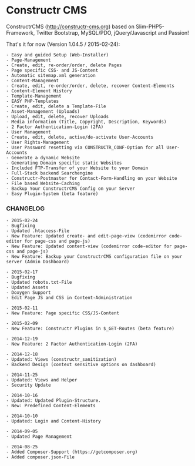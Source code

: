 Constructr CMS
==============

ConstructrCMS (<a href="http://constructr-cms.org">http://constructr-cms.org</a>) based on Slim-PHP5-Framework, Twitter Bootstrap, MySQL/PDO, jQuery/Javascript and Passion!

That's it for now (Version 1.04.5 / 2015-02-24):

	- Easy and guided Setup (Web-Installer)
	- Page-Management
	- Create, edit, re-order/order, delete Pages
	- Page specific CSS- and JS-Content
	- Automatic sitemap.xml generation
	- Content-Management
	- Create, edit, re-order/order, delete, recover Content-Elements
	- Content-Element History
	- Template-Management
	- EASY PHP-Templates
	- Create, edit, delete a Template-File
	- Asset-Management (Uploads)
	- Upload, edit, delete, recover Uploads
	- Media information (Title, Copyright, Description, Keywords)
	- 2 Factor Authentication-Login (2FA)
	- User Management
	- Create, edit, delete, active/de-activate User-Accounts
	- User Rights-Management
	- User Password resetting via CONSTRUCTR_CONF-Option for all User-Accounts
	- Generate a dynamic Website
	- Generating Domain specific static Websites
	- Included FTP-Transfer of your Website to your Domain
	- Full-Stack backend Searchengine
	- Constructr-Postmaster for Contact-Form-Handling on your Website
	- File based Website-Caching
	- Backup Your ConstructrCMS Config on your Server
	- Easy Plugin-System (beta feature)

### CHANGELOG

	- 2015-02-24
	- Bugfixing
	- Updated .htaccess-File
	- New Feature: Updated create- and edit-page-view (codemirror code-editor for page-css and page-js)
	- New Feature: Updated content-view (codemirror code-editor for page-css and page-js)
	- New Feature: Backup your ConstructrCMS configuration file on your server (Admin Dashboard)

	- 2015-02-17
	- Bugfixing
	- Updated robots.txt-File
	- Updated Assets
	- Doxygen Support
	- Edit Page JS and CSS in Content-Administration

	- 2015-02-11
	- New Feature: Page specific CSS/JS-Content

	- 2015-02-09
	- New Feature: Constructr Plugins in $_GET-Routes (beta feature)

	- 2014-12-19
	- New Feature: 2 Factor Authentication-Login (2FA)

	- 2014-12-18
	- Updated: Views (constructr_sanitization)
	- Backend Design (context sensitive options on dashboard)

	- 2014-11-25
	- Updated: Views and Helper
	- Security Update

	- 2014-10-16
	- Updated: Updated Plugin-Structure.
	- New: Predefined Content-Elements

	- 2014-10-10
	- Updated: Login and Content-History

	- 2014-09-05 
	- Updated Page Management

	- 2014-08-25 
	- Added Composer-Support (https://getcomposer.org)
	- Added composer.json-File

